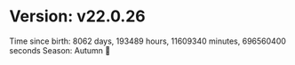 # Version: v22.0.26
Time since birth: 8062 days, 193489 hours, 11609340 minutes, 696560400 seconds
Season: Autumn 🍁
